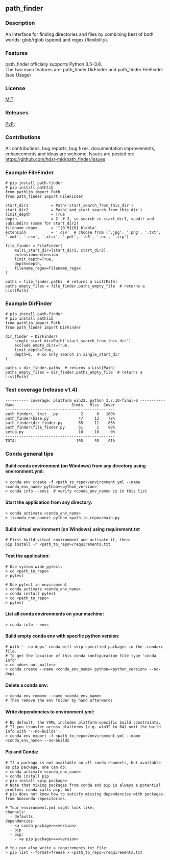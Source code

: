 ## path_finder

### Description
An interface for finding directories and files by combining best of both worlds: glob/rglob (speed) and regex (flexibility).

### Features
path_finder officially supports Python 3.5–3.8. \
The two main features are: path_finder.DirFinder and path_finder.FileFinder (see Usage) 

### License 
[MIT][mit]

### Releases
[PyPi][pypi]

### Contributions
All contributions, bug reports, bug fixes, documentation improvements, enhancements and ideas are welcome.
Issues are posted on: https://github.com/hdsr-mid/path_finder/issues

[pypi]: https://pypi.org/project/path-finder/
[mit]: https://github.com/hdsr-mid/path_finder/blob/main/LICENSE.txt

### Example FileFinder
```
# pip install path-finder
# pip install pathlib
from pathlib import Path
from path_finder import FileFinder

start_dir1          = Path('start_search_from_this_dir')
start_dir2          = Path('and_start_search_from_this_dir')
limit_depth         = True
depth               = 2  # 2, so search in start_dir1, subdir and subsubdirs (same for start_dir2) 
filename_regex      = '^[0-9]{8}_blabla'
extension           = '.csv'  # choose from ('.jpg', '.png', '.txt', '.xml', '.csv', '.xlsx', '.pdf', '.h5', '.nc', '.zip')   

file_finder = FileFinder(
    multi_start_dir=[start_dir1, start_dir2],
    extension=extension,
    limit_depth=True,                   
    depth=depth,
    filename_regex=filename_regex
)
                    
paths = file_finder.paths  # returns a List[Path]
paths_empty_files = file_finder.paths_empty_file  # returns a List[Path]
```

### Example DirFinder
```
# pip install path-finder
# pip install pathlib
from pathlib import Path
from path_finder import DirFinder

dir_finder = DirFinder(
    single_start_dir=Path('start_search_from_this_dir')
    exclude_empty_dirs=True,
    limit_depth=True,
    depth=0,  # so only search in single_start_dir
)

paths = dir_finder.paths  # returns a List[Path]
paths_empty_files = dir_finder.paths_empty_file  # returns a List[Path]
```

### Test coverage (release v1.4)
```
---------- coverage: platform win32, python 3.7.10-final-0 -----------
Name                         Stmts   Miss  Cover
------------------------------------------------
path_finder\__init__.py          2      0   100%
path_finder\base.py             47     13    72%
path_finder\dir_finder.py       65     11    83%
path_finder\file_finder.py      61      1    98%
setup.py                        10     10     0%
------------------------------------------------
TOTAL                          185     35    81%
```


### Conda general tips
#### Build conda environment (on Windows) from any directory using environment.yml:
```
> conda env create -f <path_to_repo>/environment.yml --name <conda_env_name> python=<python_version>
> conda info --envs  # verify <conda_env_name> is in this list 
```
#### Start the application from any directory:
```
> conda activate <conda_env_name>
> (<conda_env_name>) python <path_to_repo>/main.py
```
#### Build virtual environment (on Windows) using requirement.txt
```
# First build vitual environment and activate it, then:
pip install -r <path_to_repo>/requirements.txt
```
#### Test the application:
```
# Use system-wide pytest:
> cd <path_to_repo>
> pytest

# Use pytest in environment
> conda activate <conda_env_name>
> conda install pytest
> cd <path_to_repo>
> pytest
```
#### List all conda environments on your machine:
```
> conda info --envs
```
#### Build empty conda env with specific python version:
```
# With '--no-deps' conda will skip specified packages in the .condarc file.
# To get the location of this conda configuration file type 'conda info'
> cd <does_not_matter>
> conda create --name <conda_env_name> python=<python_version> --no-deps
```
#### Delete a conda env:
```
> conda env remove --name <conda_env_name>
# Then remove the env folder by hand afterwards
```
#### Write dependencies to environment.yml:
```
# By default, the YAML includes platform-specific build constraints. 
# If you transfer across platforms (e.g. win32 to 64) omit the build info with '--no-builds':
> conda env export -f <path_to_repo>/environment.yml --name  <conda_env_name> --no-builds 
```
#### Pip and Conda:
```
# If a packaga is not available on all conda channels, but available as pip package, one can do:
> conda activate <conda_env_name>
> conda install pip
> pip install <pip_package>
# Note that mixing packages from conda and pip is always a potential problem: conda calls pip, but 
# pip does not know how to satisfy missing dependencies with packages from Anaconda repositories.

# Your environment.yml might look like:
channels:
  - defaults
dependencies:
  - <a conda package>=<version>
  - pip
  - pip:
    - <a pip package>==<version>

# You can also write a requirements.txt file:
> pip list --format=freeze > <path_to_repo>/requirements.txt
```
